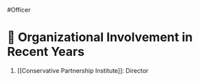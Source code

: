 #Officer 
# 💼 Organizational Involvement in Recent Years

1. [[Conservative Partnership Institute]]: Director